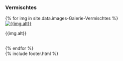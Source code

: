 ---
---

<h3>
  Vermischtes
</h3>
<div id="links">
  <div class="row">
  {% for img in site.data.images-Galerie-Vermischtes %}
    <div class="col-lg-4">
      <a href="{{img.link}}" title="{{img.alt}}" data-gallery>
        <img class="img-thumbnail gallery" src="{{img.src}}" alt='{{img.alt}}'/>
      </a>
      <p>
        {{img.alt}}
      </p>
      <br/>
    </div>
    {% endfor %}
  </div>
</div>
{% include footer.html %}
